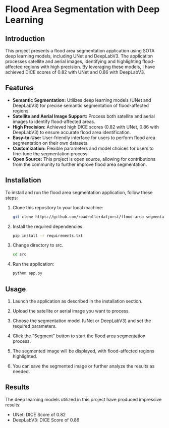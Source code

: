 # Flood Area Segmentation with Deep Learning

## Introduction

This project presents a flood area segmentation application using SOTA deep learning models, including UNet and DeepLabV3. The application processes satellite and aerial images, identifying and highlighting flood-affected regions with high precision. By leveraging these models, I have achieved DICE scores of 0.82 with UNet and 0.86 with DeepLabV3.

## Features

- **Semantic Segmentation:** Utilizes deep learning models (UNet and DeepLabV3) for precise semantic segmentation of flood-affected regions.
- **Satellite and Aerial Image Support:** Process both satellite and aerial images to identify flood-affected areas.
- **High Precision:** Achieved high DICE scores (0.82 with UNet, 0.86 with DeepLabV3) to ensure accurate flood area identification.
- **Easy-to-Use:** User-friendly interface for users to perform flood area segmentation on their own datasets.
- **Customization:** Flexible parameters and model choices for users to fine-tune the segmentation process.
- **Open Source:** This project is open source, allowing for contributions from the community to further improve flood area segmentation.

## Installation

To install and run the flood area segmentation application, follow these steps:

1. Clone this repository to your local machine:

    ```bash
    git clone https://github.com/roadrollerdafjorst/flood-area-segmentation.git
    ```

2. Install the required dependencies:

    ```bash
    pip install -r requirements.txt
    ```

3. Change directory to src.

   ```bash
   cd src
   ```

5. Run the application:

    ```bash
    python app.py
    ```

## Usage

1. Launch the application as described in the installation section.

2. Upload the satellite or aerial image you want to process.

3. Choose the segmentation model (UNet or DeepLabV3) and set the required parameters.

4. Click the "Segment" button to start the flood area segmentation process.

5. The segmented image will be displayed, with flood-affected regions highlighted.

6. You can save the segmented image or further analyze the results as needed.

## Results

The deep learning models utilized in this project have produced impressive results:

- UNet: DICE Score of 0.82
- DeepLabV3: DICE Score of 0.86
